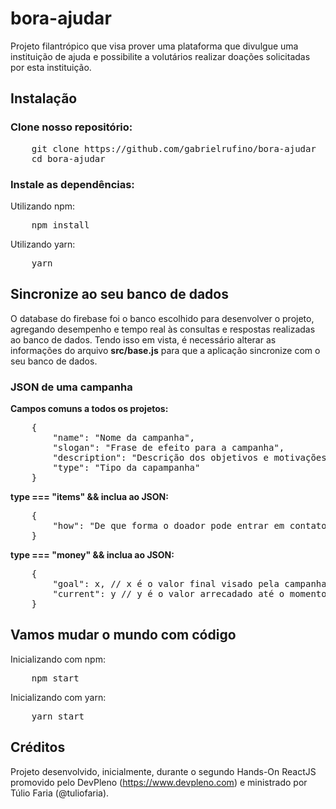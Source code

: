 # bora-ajudar

Projeto filantrópico que visa prover uma plataforma que divulgue uma instituição de ajuda e possibilite a volutários realizar doações solicitadas por esta instituição. 

## Instalação

### Clone nosso repositório:

<pre>
	git clone https://github.com/gabrielrufino/bora-ajudar
	cd bora-ajudar
</pre>

### Instale as dependências:

Utilizando npm:
<pre>
	npm install
</pre>

Utilizando yarn:
<pre>
	yarn
</pre>

## Sincronize ao seu banco de dados

O database do firebase foi o banco escolhido para desenvolver o projeto, agregando desempenho e tempo real às consultas e respostas realizadas ao banco de dados. Tendo isso em vista, é necessário alterar as informações do arquivo <strong>src/base.js</strong> para que a aplicação sincronize com o seu banco de dados. 

### JSON de uma campanha

<strong>Campos comuns a todos os projetos:</strong>
<pre>
	{
		"name": "Nome da campanha",
		"slogan": "Frase de efeito para a campanha",
		"description": "Descrição dos objetivos e motivações da campanha",
		"type": "Tipo da capampanha"
	}
</pre>

<strong>type === "items" && inclua ao JSON:</strong>
<pre>
	{
		"how": "De que forma o doador pode entrar em contato para doar os itens solicitados pela instituição"
	}
</pre>

<strong>type === "money" && inclua ao JSON:</strong>
<pre>
	{
		"goal": x, // x é o valor final visado pela campanha
		"current": y // y é o valor arrecadado até o momento
	}
</pre>

## Vamos mudar o mundo com código

Inicializando com npm:
<pre>
	npm start
</pre>

Inicializando com yarn:
<pre>
	yarn start
</pre>

## Créditos

Projeto desenvolvido, inicialmente, durante o segundo Hands-On ReactJS promovido pelo DevPleno (https://www.devpleno.com) e ministrado por Túlio Faria (@tuliofaria).
